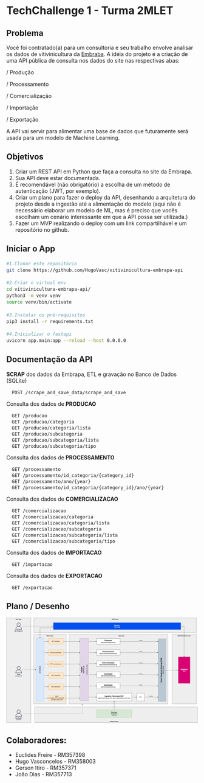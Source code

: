 
# TechChallenge 1 - Turma 2MLET

## Problema

Você foi contratado(a) para um consultoria e seu trabalho envolve analisar os dados de vitivinicultura da [Embraba](http://vitibrasil.cnpuv.embrapa.br/index.php?opcao=opt_01).
A idéia do projeto é a criação de uma API pública de consulta nos dados do site nas respectivas abas:

/ Produção

/ Processamento

/ Comercialização

/ Importação

/ Exportação

A API vai servir para alimentar uma base de dados que futuramente será usada para um modelo de Machine Learning.

## Objetivos

1. Criar um REST API em Python que faça a consulta no site da Embrapa.
2. Sua API deve estar documentada.
3. É recomendável (não obrigatório) a escolha de um método de autenticação (JWT, por exemplo).
4. Criar um plano para fazer o deploy da API, desenhando a arquitetura do projeto desde a ingestão até a 
alimentação do modelo (aqui não é necessário elaborar um modelo de ML, mas é preciso que vocês escolham um cenário interessante em que a API possa ser utilizada.)
5. Fazer um MVP realizando o deploy com um link compartilhável e um repositório no github.


## Iniciar o App
```bash
#1.Clonar este repositório
git clone https://github.com/HugoVasc/vitivinicultura-embrapa-api

#2.Criar o virtual env
cd vitivinicultura-embrapa-api/
python3 -m venv venv
source venv/bin/activate

#3.Instalar os pré-requisitos
pip3 install -r requirements.txt

#4.Inicializar o fastapi
uvicorn app.main:app --reload --host 0.0.0.0
```

## Documentação da API

**SCRAP** dos dados da Embrapa, ETL e gravação no Banco de Dados (SQLite)

```http
  POST /scrape_and_save_data/scrape_and_save
```

Consulta dos dados de **PRODUCAO**

```http
  GET /producao
  GET /producao/categoria
  GET /producao/categoria/lista
  GET /producao/subcategoria
  GET /producao/subcategoria/lista
  GET /producao/subcategoria/tipo
```

Consulta dos dados de **PROCESSAMENTO**

```http
  GET /processamento
  GET /processamento/id_categoria/{category_id}
  GET /processamento/ano/{year}
  GET /processamento/id_categoria/{category_id}/ano/{year}
```

Consulta dos dados de **COMERCIALIZACAO**

```http
  GET /comercializacao
  GET /comercializacao/categoria
  GET /comercializacao/categoria/lista
  GET /comercializacao/subcategoria
  GET /comercializacao/subcategoria/lista
  GET /comercializacao/subcategoria/tipo
```

Consulta dos dados de **IMPORTACAO**

```http
  GET /importacao
```

Consulta dos dados de **EXPORTACAO**

```http
  GET /exportacao
```

## Plano / Desenho

![diagrama](image/plano.png)

## Colaboradores:

- Euclides Freire - RM357398
- Hugo Vasconcelos - RM358003
- Gerson Itiro - RM357371
- João Dias - RM357713
